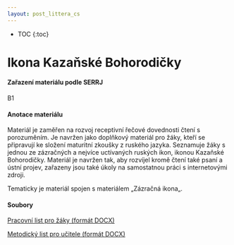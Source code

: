 ```yaml
---
layout: post_littera_cs
---
```

* TOC
{:toc}

# Ikona Kazaňské Bohorodičky

#### Zařazení materiálu podle SERRJ

B1

#### Anotace materiálu

Materiál je zaměřen na rozvoj receptivní řečové dovednosti čtení s porozuměním. Je navržen jako doplňkový materiál pro žáky, kteří se připravují ke složení maturitní zkoušky z ruského jazyka. Seznamuje žáky s jednou ze zázračných a nejvíce uctívaných ruských ikon, ikonou Kazaňské Bohorodičky. Materiál je navržen tak, aby rozvíjel kromě čtení také psaní a ústní projev, zařazeny jsou také úkoly na samostatnou práci s internetovými zdroji.

Tematicky je materiál spojen s materiálem „Zázračná ikona„.

#### Soubory

[Pracovní list pro žáky (formát DOCX)](/cs/littera/rustina/materialy/zaci/cteni/65_Kazanska_ikona_bohorodicky_Z_B1.docx)

[Metodický list pro učitele (formát DOCX)](/cs/littera/rustina/materialy/metodika/65_Kazanska_ikona_bohorodicky_metodika.docx)